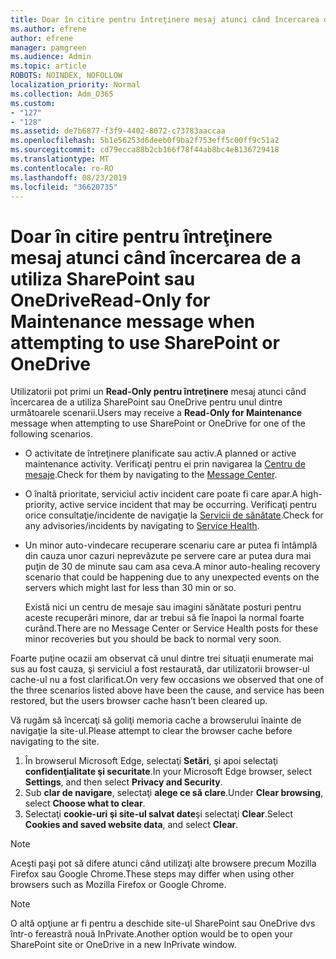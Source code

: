 ```yaml
---
title: Doar în citire pentru întreţinere mesaj atunci când încercarea de a utiliza SharePoint sau OneDrive
ms.author: efrene
author: efrene
manager: pamgreen
ms.audience: Admin
ms.topic: article
ROBOTS: NOINDEX, NOFOLLOW
localization_priority: Normal
ms.collection: Adm_O365
ms.custom:
- "127"
- "128"
ms.assetid: de7b6877-f3f9-4402-8072-c73783aaccaa
ms.openlocfilehash: 5b1e56253d6deeb0f9ba2f753eff5c00ff9c51a2
ms.sourcegitcommit: cd79ecca88b2cb166f78f44ab8bc4e8136729418
ms.translationtype: MT
ms.contentlocale: ro-RO
ms.lasthandoff: 08/23/2019
ms.locfileid: "36620735"
---
```

# <a name="read-only-for-maintenance-message-when-attempting-to-use-sharepoint-or-onedrive"></a><span data-ttu-id="c2186-102">Doar în citire pentru întreţinere mesaj atunci când încercarea de a utiliza SharePoint sau OneDrive</span><span class="sxs-lookup"><span data-stu-id="c2186-102">Read-Only for Maintenance message when attempting to use SharePoint or OneDrive</span></span>

<span data-ttu-id="c2186-103">Utilizatorii pot primi un **Read-Only pentru întreţinere** mesaj atunci când încercarea de a utiliza SharePoint sau OneDrive pentru unul dintre următoarele scenarii.</span><span class="sxs-lookup"><span data-stu-id="c2186-103">Users may receive a **Read-Only for Maintenance** message when attempting to use SharePoint or OneDrive for one of the following scenarios.</span></span> 

-   <span data-ttu-id="c2186-104">O activitate de întreţinere planificate sau activ.</span><span class="sxs-lookup"><span data-stu-id="c2186-104">A planned or active maintenance activity.</span></span>  <span data-ttu-id="c2186-105">Verificaţi pentru ei prin navigarea la [Centru de mesaje](https://portal.office.com/adminportal/home#/messagecenter).</span><span class="sxs-lookup"><span data-stu-id="c2186-105">Check for them by navigating to the [Message Center](https://portal.office.com/adminportal/home#/messagecenter).</span></span>
-   <span data-ttu-id="c2186-106">O înaltă prioritate, serviciul activ incident care poate fi care apar.</span><span class="sxs-lookup"><span data-stu-id="c2186-106">A high-priority, active service incident that may be occurring.</span></span> <span data-ttu-id="c2186-107">Verificaţi pentru orice consultaţie/incidente de navigaţie la [Servicii de sănătate](https://portal.office.com/adminportal/home#/servicehealth).</span><span class="sxs-lookup"><span data-stu-id="c2186-107">Check for any advisories/incidents by navigating to [Service Health](https://portal.office.com/adminportal/home#/servicehealth).</span></span>
-   <span data-ttu-id="c2186-108">Un minor auto-vindecare recuperare scenariu care ar putea fi întâmplă din cauza unor cazuri neprevăzute pe servere care ar putea dura mai puţin de 30 de minute sau cam asa ceva.</span><span class="sxs-lookup"><span data-stu-id="c2186-108">A minor auto-healing recovery scenario that could be happening due to any unexpected events on the servers which might last for less than 30 min or so.</span></span> 
    
    <span data-ttu-id="c2186-109">Există nici un centru de mesaje sau imagini sănătate posturi pentru aceste recuperări minore, dar ar trebui să fie înapoi la normal foarte curând.</span><span class="sxs-lookup"><span data-stu-id="c2186-109">There are no Message Center or Service Health posts for these minor recoveries but you should be back to normal very soon.</span></span>

<span data-ttu-id="c2186-110">Foarte puţine ocazii am observat că unul dintre trei situaţii enumerate mai sus au fost cauza, şi serviciul a fost restaurată, dar utilizatorii browser-ul cache-ul nu a fost clarificat.</span><span class="sxs-lookup"><span data-stu-id="c2186-110">On very few occasions we observed that one of the three scenarios listed above have been the cause, and service has been restored, but the users browser cache hasn’t been cleared up.</span></span>

<span data-ttu-id="c2186-111">Vă rugăm să încercaţi să goliţi memoria cache a browserului înainte de navigaţie la site-ul.</span><span class="sxs-lookup"><span data-stu-id="c2186-111">Please attempt to clear the browser cache before navigating to the site.</span></span>

1. <span data-ttu-id="c2186-112">În browserul Microsoft Edge, selectaţi **Setări**, şi apoi selectaţi **confidenţialitate şi securitate**.</span><span class="sxs-lookup"><span data-stu-id="c2186-112">In your Microsoft Edge browser, select **Settings**, and then select **Privacy and Security**.</span></span>
2. <span data-ttu-id="c2186-113">Sub **clar de navigare**, selectaţi **alege ce să clare**.</span><span class="sxs-lookup"><span data-stu-id="c2186-113">Under **Clear browsing**, select **Choose what to clear**.</span></span>
3. <span data-ttu-id="c2186-114">Selectaţi **cookie-uri şi site-ul salvat date**şi selectaţi **Clear**.</span><span class="sxs-lookup"><span data-stu-id="c2186-114">Select **Cookies and saved website data**, and select **Clear**.</span></span>

>[!Note] 
> <span data-ttu-id="c2186-115">Aceşti paşi pot să difere atunci când utilizaţi alte browsere precum Mozilla Firefox sau Google Chrome.</span><span class="sxs-lookup"><span data-stu-id="c2186-115">These steps may differ when using other browsers such as Mozilla Firefox or Google Chrome.</span></span>

>[!Note] 
> <span data-ttu-id="c2186-116">O altă opţiune ar fi pentru a deschide site-ul SharePoint sau OneDrive dvs într-o fereastră nouă InPrivate.</span><span class="sxs-lookup"><span data-stu-id="c2186-116">Another option would be to open your SharePoint site or OneDrive in a new InPrivate window.</span></span>